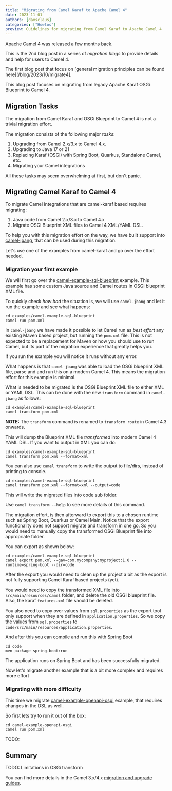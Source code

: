 ```yaml
---
title: "Migrating from Camel Karaf to Apache Camel 4"
date: 2023-11-01
authors: [davsclaus]
categories: ["Howtos"]
preview: Guidelines for migrating from Camel Karaf to Apache Camel 4
---
```


Apache Camel 4 was released a few months back. 

This is the 2nd blog post in a series of _migration blogs_ to provide details and help for
users to Camel 4.

The first blog post that focus on [general migration principles can be found here](/blog/2023/10/migrate4]. 

This blog post focuses on migrating from legacy Apache Karaf OSGi Blueprint to Camel 4.

## Migration Tasks

The migration from Camel Karaf and OSGi Blueprint to Camel 4 is not a trivial migration effort.

The migration consists of the following major _tasks_:

1. Upgrading from Camel 2.x/3.x to Camel 4.x.
2. Upgrading to Java 17 or 21
3. Replacing Karaf (OSGi) with Spring Boot, Quarkus, Standalone Camel, etc.
4. Migrating your Camel integrations

All these tasks may seem overwhelming at first, but don't panic. 

## Migrating Camel Karaf to Camel 4

To migrate Camel integrations that are camel-karaf based requires migrating:

1. Java code from Camel 2.x/3.x to Camel 4.x
2. Migrate OSGi Blueprint XML files to Camel 4 XML/YAML DSL.

To help you with this migration effort on the way, we have built support into [camel-jbang](/manual/camel-jbang.html),
that can be used during this migration.

Let's use one of the examples from camel-karaf and go over the effort needed.

### Migration your first example

We will first go over the [camel-example-sql-blueprint](https://github.com/apache/camel-karaf-examples/tree/main/examples/camel-example-sql-blueprint) example.
This example has some custom Java source and Camel routes in OSGi blueprint XML file.

To quickly check _how bad_ the situation is, we will use `camel-jbang` and let it run the example and see what happens:

```
cd examples/camel-example-sql-blueprint
camel run pom.xml
```

In `camel-jbang` we have made it possible to let Camel run as _best effort_ any existing Maven based project, but running the `pom.xml` file.
This is not expected to be a replacement for Maven or how you should use to run Camel, but its part of the migration experience that greatly helps you.

If you run the example you will notice it runs without any error. 

What happens is that `camel-jbang` was able to load the OSGi blueprint XML file, parse <bean> and <camelContext> and run this on a modern Camel 4.
This means the migration effort for this example is minimal.

What is needed to be migrated is the OSGi Blueprint XML file to either XML or YAML DSL. This can be done with the new `transform` command in
`camel-jbang` as follows:

```
cd examples/camel-example-sql-blueprint
camel transform pom.xml 
```

**NOTE:** The `transform` command is renamed to `transform route` in Camel 4.3 onwards.

This will dump the Blueprint XML file _transformed_ into modern Camel 4 YAML DSL. If you want to output in XML you can do:

```
cd examples/camel-example-sql-blueprint
camel transform pom.xml --format=xml
```

You can also use `camel transform` to write the output to file/dirs, instead of printing to console.

```
cd examples/camel-example-sql-blueprint
camel transform pom.xml --format=xml --output=code
```

This will write the migrated files into code sub folder. 

Use `camel transform --help` to see more details of this command.

The migration effort, is then afterward to export this to a chosen runtime such as Spring Boot, Quarkus or Camel Main.
Notice that the export functionality does not support migrate and transform in one go. So you would need to manually
copy the transformed OSGi Blueprint file into appropriate folder. 

You can export as shown below:

```
cd examples/camel-example-sql-blueprint
camel export pom.xml --gav=com.mycompany:myproject:1.0 --runtime=spring-boot --dir=code 
```

After the export you would need to clean up the project a bit as the export is not fully supporting Camel Karaf based projects (yet).

You would need to copy the transformed XML file into `src/main/resources/camel` folder, and delete the old OSGI blueprint file.
Also, the karaf `features.xml` file should be deleted.

You also need to copy over values from `sql.properties` as the export tool only support when they are defined in `application.properties`.
So we copy the values from `sql.properties` to `code/src/main/resources/application.properties`.

And after this you can compile and run this with Spring Boot

```
cd code
mvn package spring-boot:run
```

The application runs on Spring Boot and has been successfully migrated.

Now let's migrate another example that is a bit more complex and requires more effort 

### Migrating with more difficulty 

This time we migrate [camel-example-openapi-osgi](https://github.com/apache/camel-karaf-examples/tree/main/examples/camel-example-openapi-osgi) example,
that requires changes in the DSL as well.

So first lets try to run it out of the box:

```
cd camel-example-openapi-osgi
camel run pom.xml
```

TODO: 


## Summary

TODO: Limitations in OSGi transform

You can find more details in the Camel 3.x/4.x [migration and upgrade guides](/manual/migration-and-upgrade.html).